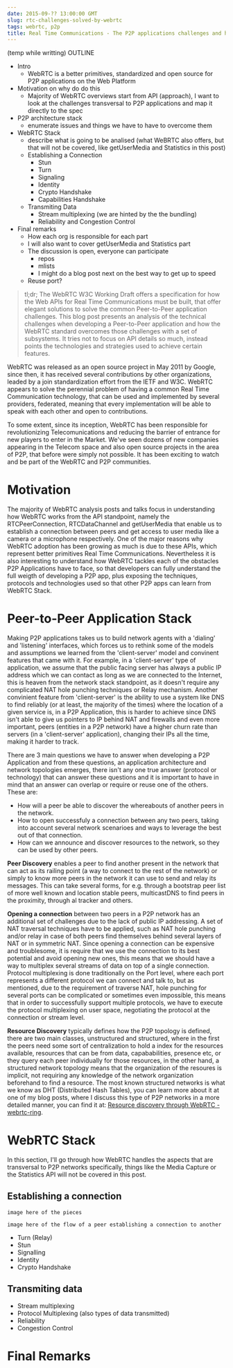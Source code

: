 ```yaml
---
date: 2015-09-?? 13:00:00 GMT
slug: rtc-challenges-solved-by-webrtc
tags: webrtc, p2p
title: Real Time Communications - The P2P applications challenges and how WebRTC solves them
---
```


(temp while writting) OUTLINE
  - Intro
    - WebRTC is a better primitives, standardized and open source for P2P applications on the Web Platform
  - Motivation on why do do this
    - Majority of WebRTC overviews start from API (approach), I want to look at the challenges transversal to P2P applications and map it directly to the spec
  - P2P architecture stack
    - enumerate issues and things we have to have to overcome them
  - WebRTC Stack
    - describe what is going to be analised (what WeBRTC also offers, but that will not be covered, like getUserMedia and Statistics in this post)
    - Establishing a Connection
      - Stun
      - Turn
      - Signaling
      - Identity
      - Crypto Handshake
      - Capabilities Handshake
    - Transmiting Data
      - Stream multiplexing (we are hinted by the the bundling)
      - Reliability and Congestion Control
  - Final remarks
    - How each org is responsible for each part
    - I will also want to cover getUserMedia and Statistics part
    - The discussion is open, everyone can participate
      - repos
      - mlists
      - I might do a blog post next on the best way to get up to speed
    - Reuse port?
  

> tl;dr; The WebRTC W3C Working Draft offers a specification for how the Web APIs for Real Time Communications must be built, that offer elegant solutions to solve the common Peer-to-Peer application challenges. This blog post presents an analysis of the technical challenges when developing a Peer-to-Peer application and how the WebRTC standard overcomes those challenges with a set of subsystems. It tries not to focus on API details so much, instead points the technologies and strategies used to achieve certain features.

WebRTC was released as an open source project in May 2011 by Google, since then, it has received several contributions by other organizations, leaded by a join standardization effort from the IETF and W3C. WebRTC appears to solve the perennial problem of having a common Real Time Communication technology, that can be used and implemented by several providers, federated, meaning that every implementation will be able to speak with each other and open to contributions.

To some extent, since its inception, WebRTC has been responsible for revolutionizing Telecomunications and reducing the barrier of entrance for new players to enter in the Market. We've seen dozens of new companies appearing in the Telecom space and also open source projects in the area of P2P, that before were simply not possible. It has been exciting to watch and be part of the WebRTC and P2P communities.

# Motivation 

The majority of WebRTC analysis posts and talks focus in understanding how WebRTC works from the API standpoint, namely the RTCPeerConnection, RTCDataChannel and getUserMedia that enable us to establish a connection between peers and get access to user media like a camera or a microphone respectively. One of the major reasons why WebRTC adoption has been growing as much is due to these APIs, which represent better primitives Real Time Communications. Nevertheless it is also interesting to understand how WebRTC tackles each of the obstacles P2P Applications have to face, so that developers can fully understand the full weigth of developing a P2P app, plus exposing the techniques, protocols and technologies used so that other P2P apps can learn from WebRTC Stack.

# Peer-to-Peer Application Stack

Making P2P applications takes us to build network agents with a 'dialing' and 'listening' interfaces, which forces us to rethink some of the models and assumptions we learned from the 'client-server' model and convinent features that came with it. For example, in a 'client-server' type of application, we assume that the public facing server has always a public IP address which we can contact as long as we are connected to the Internet, this is heaven from the network stack standpoint, as it doesn't require any complicated NAT hole punching techniques or Relay mechanism. Another convinient feature from 'client-server' is the ability to use a system like DNS to find reliably (or at least, the majority of the times) where the location of a given service is, in a P2P Application, this is harder to achieve since DNS isn't able to give us pointers to IP behind NAT and firewalls and even more important, peers (entities in a P2P network) have a higher churn rate than servers (in a 'client-server' application), changing their IPs all the time, making it harder to track.

There are 3 main questions we have to answer when developing a P2P Application and from these questions, an application architecture and network topologies emerges, there isn't any one true answer (protocol or technology) that can answer these questions and it is important to have in mind that an answer can overlap or require or reuse one of the others. These are:

- How will a peer be able to discover the whereabouts of another peers in the network.
- How to open successfuly a connection between any two peers, taking into account several network scenarioes and ways to leverage the best out of that connection.
- How can we announce and discover resources to the network, so they can be used by other peers.

**Peer Discovery** enables a peer to find another present in the network that can act as its railing point (a way to connect to the rest of the network) or simply to know more peers in the network it can use to send and relay its messages. This can take several forms, for e.g. through a bootstrap peer list of more well known and location stable peers, multicastDNS to find peers in the proximity, through al tracker and others.

**Opening a connection** between two peers in a P2P network has an additional set of challenges due to the lack of public IP addressing. A set of NAT traversal techniques have to be applied, such as NAT hole punching and/or relay in case of both peers find themselves behind several layers of NAT or in symmetric NAT. Since opening a connection can be expensive and troublesome, it is require that we use the connection to its best potential and avoid opening new ones, this means that we should have a way to multiplex several streams of data on top of a single connection. Protocol multiplexing is done traditionally on the Port level, where each port represents a different protocol we can connect and talk to, but as mentioned, due to the requirement of traverse NAT, hole punching for several ports can be complicated or sometimes even impossible, this means that in order to successfully support multiple protocols, we have to execute the protocol multiplexing on user space, negotiating the protocol at the connection or stream level.

**Resource Discovery** typically defines how the P2P topology is defined, there are two main classes, unstructured and structured, where in the first the peers need some sort of centralization to hold a index for the resources available, resources that can be from data, capababilities, presence etc, or they query each peer individually for those resources, in the other hand, a structured network topology means that the organization of the resoures is implicit, not requiring any knowledge of the network organization beforehand to find a resource. The most known structured networks is what we know as DHT (Distributed Hash Tables), you can learn more about it at one of my blog posts, where I discuss this type of P2P networks in a more detailed manner, you can find it at: [Resource discovery through WebRTC - webrtc-ring](http://blog.daviddias.me/2014/12/20/webrtc-ring).

# WebRTC Stack

In this section, I'll go through how WebRTC handles the aspects that are transversal to P2P networks specifically, things like the Media Capture or the Statistics API will not be covered in this post.

## Establishing a connection

```
image here of the pieces
```

```
image here of the flow of a peer establishing a connection to another
```
  - Turn (Relay)
  - Stun
  - Signalling
  - Identity
  - Crypto Handshake

## Transmiting data

  - Stream multiplexing
  - Protocol Multiplexing (also types of data transmitted)
  - Reliability
  - Congestion Control


# Final Remarks
